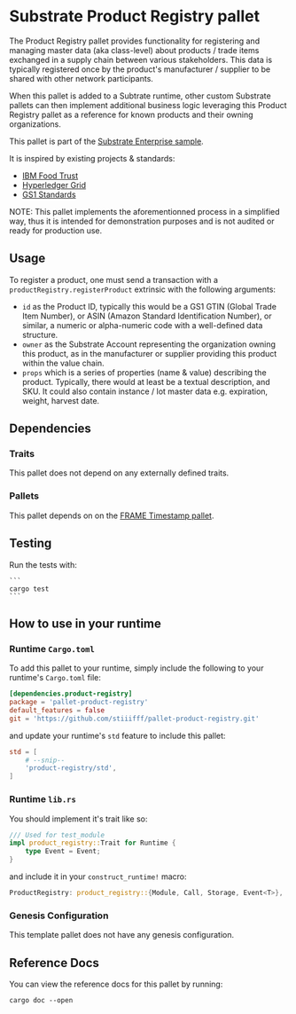 # Substrate Product Registry pallet

The Product Registry pallet provides functionality for registering and managing master data (aka class-level) about products / trade items exchanged in a supply chain between various stakeholders. This data is typically registered once by the product's manufacturer / supplier to be shared with other network participants.

When this pallet is added to a Subtrate runtime, other custom Substrate pallets can then implement additional business logic leveraging this Product Registry pallet as a reference for known products and their owning organizations.

This pallet is part of the [Substrate Enterprise sample](https://github.com/gautamdhameja/substrate-enterprise-sample).

It is inspired by existing projects & standards:
- [IBM Food Trust](https://github.com/IBM/IFT-Developer-Zone/wiki/APIs)
- [Hyperledger Grid](https://www.hyperledger.org/use/grid)
- [GS1 Standards](https://www.gs1.org/standards)

NOTE: This pallet implements the aforementionned process in a simplified way, thus it is intended for demonstration purposes and is not audited or ready for production use.

## Usage

To register a product, one must send a transaction with a `productRegistry.registerProduct` extrinsic with the following arguments:
- `id` as the Product ID, typically this would be a GS1 GTIN (Global Trade Item Number), or ASIN (Amazon Standard Identification Number), or similar, a numeric or alpha-numeric code with a well-defined data structure.
- `owner` as the Substrate Account representing the organization owning this product, as in the manufacturer or supplier providing this product within the value chain.
- `props` which is a series of properties (name & value) describing the product. Typically, there would at least be a textual description, and SKU. It could also contain instance / lot master data e.g. expiration, weight, harvest date.

## Dependencies

### Traits

This pallet does not depend on any externally defined traits.

### Pallets

This pallet depends on on the [FRAME Timestamp pallet](https://docs.rs/crate/pallet-timestamp).

## Testing

Run the tests with:

    ```
    cargo test
    ```

## How to use in your runtime

### Runtime `Cargo.toml`

To add this pallet to your runtime, simply include the following to your runtime's `Cargo.toml` file:

```TOML
[dependencies.product-registry]
package = 'pallet-product-registry'
default_features = false
git = 'https://github.com/stiiifff/pallet-product-registry.git'
```

and update your runtime's `std` feature to include this pallet:

```TOML
std = [
    # --snip--
    'product-registry/std',
]
```

### Runtime `lib.rs`

You should implement it's trait like so:

```rust
/// Used for test_module
impl product_registry::Trait for Runtime {
	type Event = Event;
}
```

and include it in your `construct_runtime!` macro:

```rust
ProductRegistry: product_registry::{Module, Call, Storage, Event<T>},
```

### Genesis Configuration

This template pallet does not have any genesis configuration.

## Reference Docs

You can view the reference docs for this pallet by running:

```
cargo doc --open
```
